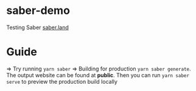 # saber-demo
Testing Saber [saber.land](https://saber.land/)

# Guide
=> Try running `yarn saber`
=> Building for production `yarn saber generate`. The output website can be found at **public**. Then you can run `yarn saber serve` to preview the production build locally